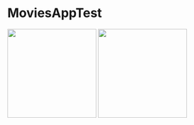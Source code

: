 # MoviesAppTest

<p float="left">
  <img src="https://user-images.githubusercontent.com/37900883/100650477-a729d600-334c-11eb-9dc4-2b6056195bfb.png" width="200" />
  <img src="https://user-images.githubusercontent.com/37900883/100650487-adb84d80-334c-11eb-8a58-7f927608c790.png" width="200" /> 
</p>
